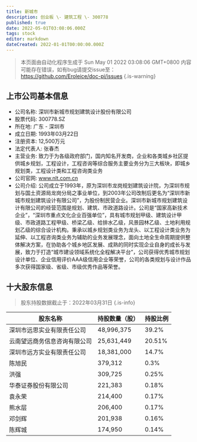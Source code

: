 ```yaml
---
title: 新城市
description: 创业板 \- 建筑工程 \- 300778
published: true
date: 2022-05-01T03:08:06.000Z
tags: stock
editor: markdown
dateCreated: 2022-01-01T00:00:00.000Z
---
```


> 本页面由自动化程序生成于 Sun May 01 2022 03:08:06 GMT+0800
> 内容可能存在错误，如有bug请提交issue至：https://github.com/Eroleice/doc-pi/issues
{.is-warning}

## 上市公司基本信息
- 公司名称: 深圳市新城市规划建筑设计股份有限公司
- 股票代码: 300778.SZ
- 所在地: 广东 - 深圳市
- 成立日期: 1993年03月22日
- 注册资本: 12,500万元
- 法定代表人: 张春杰
- 主营业务: 致力于为各级政府部门，国内知名开发商，企业和各类城乡社区提供城乡规划，工程设计，工程咨询等综合服务主要业务分为三大板块，即城乡规划类，工程设计类和工程咨询类业务
- 公司官网: www.nlt.com.cn
- 公司介绍: 公司成立于1993年，原为深圳市龙岗规划建筑设计院，为深圳市规划与国土资源局龙岗分局之事业单位，到2003年公司改制后更名为“深圳市新城市规划建筑设计有限公司”，为股份制民营企业。深圳市新城市规划建筑设计有限公司的经营范围是规划、建筑、市政道路设计。公司是“国家高新技术企业”，“深圳市重点文化企业百强单位”，具有城市规划甲级、建筑设计甲级、市政道路工程甲级、桥梁乙级、给排水乙级，风景园林乙级、土地利用规划乙级的综合设计机构。秉承以城乡规划类业务为龙头、以工程设计类业务为延伸、以工程咨询类业务为辅助的业务发展理念，面向土地全生命周期提供整体解决方案，在协助各个城乡地区发展、成熟的同时实现企业自身的成长与发展，致力于打造“城市建设领域系统化全程解决平台”，公司获得优秀城市规划设计单位、企业信用评价AAA级信用企业等荣誉，公司的各类规划与设计作品多次获得国家级、省级、市级优秀作品等荣誉。


## 十大股东信息
> 股东持股数据截止于：2022年03月31日
{.is-info}

| 股东名称 | 持股数量（股） | 持股比例 |
| --- | --- | --- |
| 深圳市远思实业有限责任公司 | 48,996,375 | 39.2% |
| 云南望远商务信息咨询有限公司 | 25,631,449 | 20.51% |
| 深圳市远方实业有限责任公司 | 18,381,000 | 14.7% |
| 陈旭民 | 379,312 | 0.3% |
| 洪强 | 309,725 | 0.25% |
| 华泰证券股份有限公司 | 221,383 | 0.18% |
| 袁永荣 | 214,400 | 0.17% |
| 熊水层 | 206,400 | 0.17% |
| 邓剑辉 | 201,938 | 0.16% |
| 陈辉城 | 174,950 | 0.14% |




